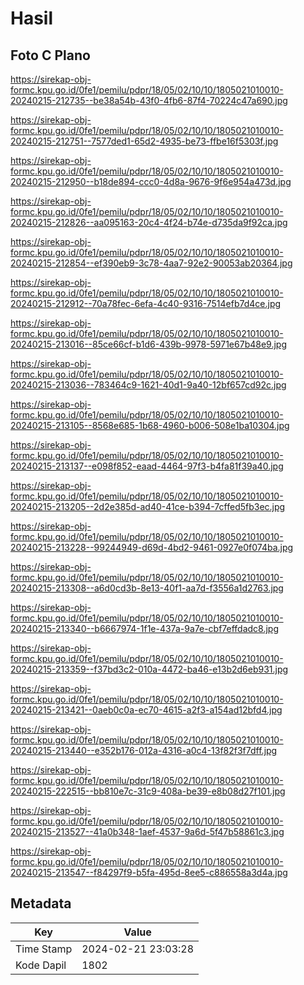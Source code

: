 # Hasil

## Foto C Plano

https://sirekap-obj-formc.kpu.go.id/0fe1/pemilu/pdpr/18/05/02/10/10/1805021010010-20240215-212735--be38a54b-43f0-4fb6-87f4-70224c47a690.jpg

https://sirekap-obj-formc.kpu.go.id/0fe1/pemilu/pdpr/18/05/02/10/10/1805021010010-20240215-212751--7577ded1-65d2-4935-be73-ffbe16f5303f.jpg

https://sirekap-obj-formc.kpu.go.id/0fe1/pemilu/pdpr/18/05/02/10/10/1805021010010-20240215-212950--b18de894-ccc0-4d8a-9676-9f6e954a473d.jpg

https://sirekap-obj-formc.kpu.go.id/0fe1/pemilu/pdpr/18/05/02/10/10/1805021010010-20240215-212826--aa095163-20c4-4f24-b74e-d735da9f92ca.jpg

https://sirekap-obj-formc.kpu.go.id/0fe1/pemilu/pdpr/18/05/02/10/10/1805021010010-20240215-212854--ef390eb9-3c78-4aa7-92e2-90053ab20364.jpg

https://sirekap-obj-formc.kpu.go.id/0fe1/pemilu/pdpr/18/05/02/10/10/1805021010010-20240215-212912--70a78fec-6efa-4c40-9316-7514efb7d4ce.jpg

https://sirekap-obj-formc.kpu.go.id/0fe1/pemilu/pdpr/18/05/02/10/10/1805021010010-20240215-213016--85ce66cf-b1d6-439b-9978-5971e67b48e9.jpg

https://sirekap-obj-formc.kpu.go.id/0fe1/pemilu/pdpr/18/05/02/10/10/1805021010010-20240215-213036--783464c9-1621-40d1-9a40-12bf657cd92c.jpg

https://sirekap-obj-formc.kpu.go.id/0fe1/pemilu/pdpr/18/05/02/10/10/1805021010010-20240215-213105--8568e685-1b68-4960-b006-508e1ba10304.jpg

https://sirekap-obj-formc.kpu.go.id/0fe1/pemilu/pdpr/18/05/02/10/10/1805021010010-20240215-213137--e098f852-eaad-4464-97f3-b4fa81f39a40.jpg

https://sirekap-obj-formc.kpu.go.id/0fe1/pemilu/pdpr/18/05/02/10/10/1805021010010-20240215-213205--2d2e385d-ad40-41ce-b394-7cffed5fb3ec.jpg

https://sirekap-obj-formc.kpu.go.id/0fe1/pemilu/pdpr/18/05/02/10/10/1805021010010-20240215-213228--99244949-d69d-4bd2-9461-0927e0f074ba.jpg

https://sirekap-obj-formc.kpu.go.id/0fe1/pemilu/pdpr/18/05/02/10/10/1805021010010-20240215-213308--a6d0cd3b-8e13-40f1-aa7d-f3556a1d2763.jpg

https://sirekap-obj-formc.kpu.go.id/0fe1/pemilu/pdpr/18/05/02/10/10/1805021010010-20240215-213340--b6667974-1f1e-437a-9a7e-cbf7effdadc8.jpg

https://sirekap-obj-formc.kpu.go.id/0fe1/pemilu/pdpr/18/05/02/10/10/1805021010010-20240215-213359--f37bd3c2-010a-4472-ba46-e13b2d6eb931.jpg

https://sirekap-obj-formc.kpu.go.id/0fe1/pemilu/pdpr/18/05/02/10/10/1805021010010-20240215-213421--0aeb0c0a-ec70-4615-a2f3-a154ad12bfd4.jpg

https://sirekap-obj-formc.kpu.go.id/0fe1/pemilu/pdpr/18/05/02/10/10/1805021010010-20240215-213440--e352b176-012a-4316-a0c4-13f82f3f7dff.jpg

https://sirekap-obj-formc.kpu.go.id/0fe1/pemilu/pdpr/18/05/02/10/10/1805021010010-20240215-222515--bb810e7c-31c9-408a-be39-e8b08d27f101.jpg

https://sirekap-obj-formc.kpu.go.id/0fe1/pemilu/pdpr/18/05/02/10/10/1805021010010-20240215-213527--41a0b348-1aef-4537-9a6d-5f47b58861c3.jpg

https://sirekap-obj-formc.kpu.go.id/0fe1/pemilu/pdpr/18/05/02/10/10/1805021010010-20240215-213547--f84297f9-b5fa-495d-8ee5-c886558a3d4a.jpg


## Metadata

| Key        | Value               |
| ---------- | ------------------- |
| Time Stamp | 2024-02-21 23:03:28 |
| Kode Dapil | 1802                |



